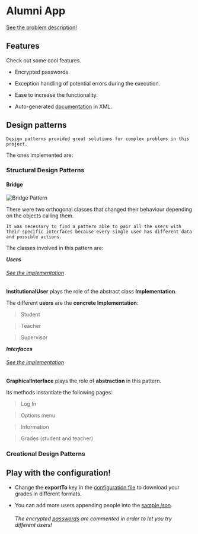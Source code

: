# Alumni App

[See the problem description!](https://github.com/LuisR-jpg/School/blob/master/Patrones%20de%20Diseno%20y%20Arquitecturas%20de%20Software/Problemas/Alumni/Alumni.pdf)

## Features

Check out some cool features.

- Encrypted passwords.

- Exception handling of potential errors during the execution.

- Ease to increase the functionality.

- Auto-generated [documentation](https://github.com/LuisR-jpg/School/blob/master/Patrones%20de%20Diseno%20y%20Arquitecturas%20de%20Software/Problemas/Alumni/AlumniApp/AlumniApp.xml) in XML.

## Design patterns

    Design patterns provided great solutions for complex problems in this project. 

The ones implemented are:

### Structural Design Patterns

#### Bridge

![Bridge Pattern](https://refactoring.guru/images/patterns/content/bridge/bridge.png?id=bd543d4fb32e11647767301581a5ad54)

There were two orthogonal classes that changed their behaviour depending on the objects calling them.

    It was necessary to find a pattern able to pair all the users with their specific interfaces because every single user has different data and possible actions.

The classes involved in this pattern are:

***Users***

###### [See the implementation](https://github.com/LuisR-jpg/School/blob/master/Patrones%20de%20Diseno%20y%20Arquitecturas%20de%20Software/Problemas/Alumni/AlumniApp/InstitutionalUser.cs)

**InstitutionalUser** plays the role of the abstract class **Implementation**.

The different **users** are the **concrete Implementation**:

> Student

> Teacher

> Supervisor

***Interfaces***

###### [See the implementation](https://github.com/LuisR-jpg/School/blob/master/Patrones%20de%20Diseno%20y%20Arquitecturas%20de%20Software/Problemas/Alumni/AlumniApp/GraphicalInterface.cs)

**GraphicalInterface** plays the role of **abstraction** in this pattern.

Its methods instantiate the following pages:

> Log In

> Options menu

> Information

> Grades (student and teacher)




### Creational Design Patterns


## Play with the configuration!

- Change the **exportTo** key in the [configuration file](https://github.com/LuisR-jpg/School/blob/master/Patrones%20de%20Diseno%20y%20Arquitecturas%20de%20Software/Problemas/Alumni/AlumniApp/App.config) to download your grades in different formats.

- You can add more users appending people into the [sample *json*](https://github.com/LuisR-jpg/School/blob/master/Patrones%20de%20Diseno%20y%20Arquitecturas%20de%20Software/Problemas/Alumni/AlumniApp/gitAllow.json).

    ###### The encrypted [passwords](https://github.com/LuisR-jpg/School/blob/3c8ce80784bff138269193b4832749d84ea98223/Patrones%20de%20Diseno%20y%20Arquitecturas%20de%20Software/Problemas/Alumni/AlumniApp/gitAllow.json#L39) are commented in order to let you try different users!


